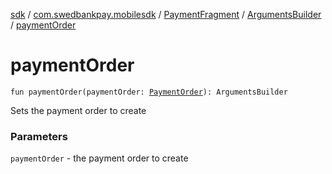 [sdk](../../../index.md) / [com.swedbankpay.mobilesdk](../../index.md) / [PaymentFragment](../index.md) / [ArgumentsBuilder](index.md) / [paymentOrder](./payment-order.md)

# paymentOrder

`fun paymentOrder(paymentOrder: `[`PaymentOrder`](../../-payment-order/index.md)`): ArgumentsBuilder`

Sets the payment order to create

### Parameters

`paymentOrder` - the payment order to create